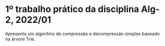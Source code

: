 # 1º trabalho prático da disciplina Alg-2, 2022/01
Apresenta um algoritmo de compressão e decompressão simples baseado na árvore Trie.

